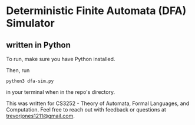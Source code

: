 # Deterministic Finite Automata (DFA) Simulator 
## written in Python

To run, make sure you have Python installed.

Then, run

```
python3 dfa-sim.py
```

in your terminal when in the repo's directory.

This was written for CS3252 - Theory of Automata, Formal Languages, and Computation.
Feel free to reach out with feedback or questions at trevorjones1211@gmail.com.